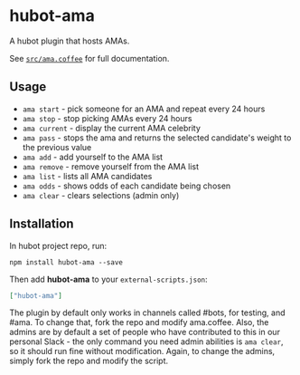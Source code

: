 # hubot-ama

A hubot plugin that hosts AMAs.

See [`src/ama.coffee`](src/ama.coffee) for full documentation.

## Usage

* `ama start` - pick someone for an AMA and repeat every 24 hours
* `ama stop` - stop picking AMAs every 24 hours
* `ama current` - display the current AMA celebrity
* `ama pass` - stops the ama and returns the selected candidate's weight to the previous value
* `ama add` - add yourself to the AMA list
* `ama remove` - remove yourself from the AMA list
* `ama list` - lists all AMA candidates
* `ama odds` - shows odds of each candidate being chosen
* `ama clear` - clears selections (admin only)

## Installation

In hubot project repo, run:

`npm install hubot-ama --save`

Then add **hubot-ama** to your `external-scripts.json`:

```json
["hubot-ama"]
```

The plugin by default only works in channels called #bots, for testing, and #ama. To change that, fork the repo and modify ama.coffee. Also, the admins are by default a set of people who have contributed to this in our personal Slack - the only command you need admin abilities is `ama clear`, so it should run fine without modification. Again, to change the admins, simply fork the repo and modify the script.

